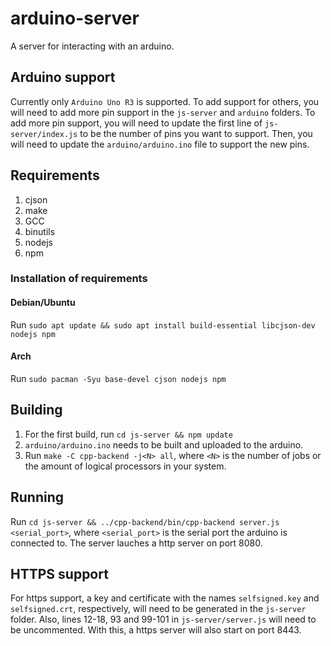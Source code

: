 # arduino-server

A server for interacting with an arduino.

## Arduino support

Currently only `Arduino Uno R3` is supported. To add support for others, you will need to add more pin support in the `js-server` and `arduino` folders.
To add more pin support, you will need to update the first line of `js-server/index.js` to be the number of pins you want to support. Then, you will need to update the `arduino/arduino.ino` file to support the new pins.

## Requirements

1. cjson
2. make
3. GCC
4. binutils
5. nodejs
6. npm

### Installation of requirements

#### Debian/Ubuntu

Run `sudo apt update && sudo apt install build-essential libcjson-dev nodejs npm`

#### Arch

Run `sudo pacman -Syu base-devel cjson nodejs npm`

## Building

1. For the first build, run `cd js-server && npm update`
2. `arduino/arduino.ino` needs to be built and uploaded to the arduino.
3. Run `make -C cpp-backend -j<N> all`, where `<N>` is the number of jobs or the amount of logical processors in your system.

## Running

Run `cd js-server && ../cpp-backend/bin/cpp-backend server.js <serial_port>`, where `<serial_port>` is the serial port the arduino is connected to.
The server lauches a http server on port 8080.

## HTTPS support

For https support, a key and certificate with the names `selfsigned.key` and `selfsigned.crt`, respectively, will need to be generated in the `js-server` folder. Also, lines 12-18, 93 and 99-101 in `js-server/server.js` will need to be uncommented. With this, a https server will also start on port 8443.
